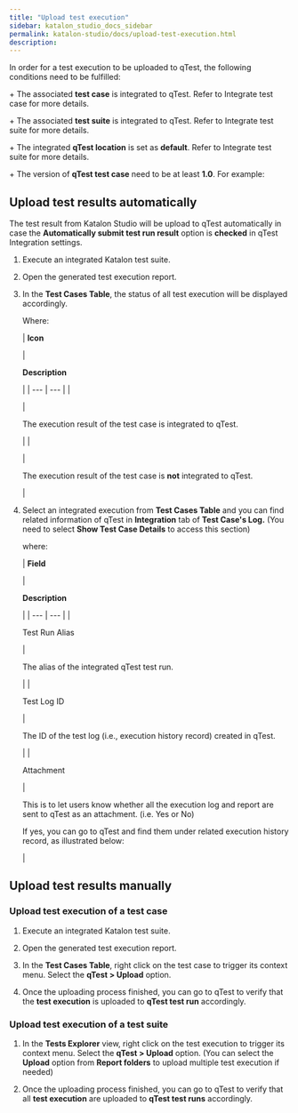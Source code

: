 ```yaml
---
title: "Upload test execution" 
sidebar: katalon_studio_docs_sidebar
permalink: katalon-studio/docs/upload-test-execution.html 
description: 
---
```

In order for a test execution to be uploaded to qTest, the following conditions need to be fulfilled:

\+ The associated **test case** is integrated to qTest. Refer to Integrate test case for more details.

\+ The associated **test suite** is integrated to qTest. Refer to Integrate test suite for more details.

\+ The integrated **qTest location** is set as **default**. Refer to Integrate test suite for more details.

\+ The version of **qTest test case** need to be at least **1.0**. For example:

Upload test results automatically
---------------------------------

The test result from Katalon Studio will be upload to qTest automatically in case the **Automatically submit test run result** option is **checked** in qTest Integration settings.

1.  Execute an integrated Katalon test suite.
2.  Open the generated test execution report.
3.  In the **Test Cases Table**, the status of all test execution will be displayed accordingly.
    
      
      
    Where:
    
    | 
    **Icon**
    
     | 
    
    **Description**
    
     |
    | --- | --- |
    | 
    
     | 
    
    The execution result of the test case is integrated to qTest.
    
     |
    | 
    
     | 
    
    The execution result of the test case is **not** integrated to qTest.
    
     |
    
4.  Select an integrated execution from **Test Cases Table** and you can find related information of qTest in **Integration** tab of **Test Case's Log.** (You need to select **Show Test Case Details** to access this section)
    
      
    
      
    where:
    
    | 
    **Field**
    
     | 
    
    **Description**
    
     |
    | --- | --- |
    | 
    
    Test Run Alias
    
     | 
    
    The alias of the integrated qTest test run.
    
     |
    | 
    
    Test Log ID
    
     | 
    
    The ID of the test log (i.e., execution history record) created in qTest.
    
     |
    | 
    
    Attachment
    
     | 
    
    This is to let users know whether all the execution log and report are sent to qTest as an attachment. (i.e. Yes or No)
    
    If yes, you can go to qTest and find them under related execution history record, as illustrated below:
    
    
    
     |
    

Upload test results manually
----------------------------

### Upload test execution of a test case

1.  Execute an integrated Katalon test suite.
2.  Open the generated test execution report.
3.  In the **Test Cases Table**, right click on the test case to trigger its context menu. Select the **qTest > Upload** option.  
      
      
    
4.  Once the uploading process finished, you can go to qTest to verify that the **test execution** is uploaded to **qTest test run** accordingly.  
      
    

### Upload test execution of a test suite

1.  In the **Tests Explorer** view, right click on the test execution to trigger its context menu. Select the **qTest > Upload** option. (You can select the **Upload** option from **Report folders** to upload multiple test execution if needed)  
      
      
    
2.  Once the uploading process finished, you can go to qTest to verify that all **test execution** are uploaded to **qTest test runs** accordingly.